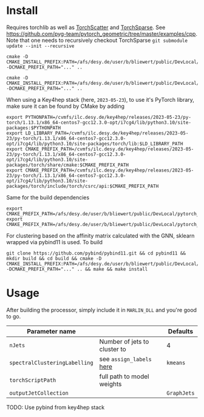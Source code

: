 # Install

Requires torchlib as well as [TorchScatter](https://github.com/rusty1s/pytorch_scatter#c-api) and [TorchSparse](https://github.com/rusty1s/pytorch_sparse/#c-api). See https://github.com/pyg-team/pytorch_geometric/tree/master/examples/cpp. Note that one needs to recursively checkout TorchSparse `git submodule update --init --recursive`

    cmake -D CMAKE_INSTALL_PREFIX:PATH=/afs/desy.de/user/b/bliewert/public/DevLocal/pytorch_scatter -DCMAKE_PREFIX_PATH="..." ..

    cmake -D CMAKE_INSTALL_PREFIX:PATH=/afs/desy.de/user/b/bliewert/public/DevLocal/pytorch_sparse -DCMAKE_PREFIX_PATH="..." ..

When using a Key4hep stack (here, `2023-05-23`), to use it's PyTorch library, make sure it can be found by CMake by adding 

    export PYTHONPATH=/cvmfs/ilc.desy.de/key4hep/releases/2023-05-23/py-torch/1.13.1/x86_64-centos7-gcc12.3.0-opt/i7cg4/lib/python3.10/site-packages:$PYTHONPATH
    export LD_LIBRARY_PATH=/cvmfs/ilc.desy.de/key4hep/releases/2023-05-23/py-torch/1.13.1/x86_64-centos7-gcc12.3.0-opt/i7cg4/lib/python3.10/site-packages/torch/lib:$LD_LIBRARY_PATH
    export CMAKE_PREFIX_PATH=/cvmfs/ilc.desy.de/key4hep/releases/2023-05-23/py-torch/1.13.1/x86_64-centos7-gcc12.3.0-opt/i7cg4/lib/python3.10/site-packages/torch/share/cmake:$CMAKE_PREFIX_PATH
    export CMAKE_PREFIX_PATH=/cvmfs/ilc.desy.de/key4hep/releases/2023-05-23/py-torch/1.13.1/x86_64-centos7-gcc12.3.0-opt/i7cg4/lib/python3.10/site-packages/torch/include/torch/csrc/api:$CMAKE_PREFIX_PATH

Same for the build dependencies

    export CMAKE_PREFIX_PATH=/afs/desy.de/user/b/bliewert/public/DevLocal/pytorch_scatter/share/cmake:$CMAKE_PREFIX_PATH
    export CMAKE_PREFIX_PATH=/afs/desy.de/user/b/bliewert/public/DevLocal/pytorch_sparse/share/cmake:$CMAKE_PREFIX_PATH

For clustering based on the affinity matrix calculated with the GNN, sklearn wrapped via pybind11 is used. To build

    git clone https://github.com/pybind/pybind11.git && cd pybind11 && mkdir build && cd build && cmake -D CMAKE_INSTALL_PREFIX:PATH=/afs/desy.de/user/b/bliewert/public/DevLocal/pybind11 -DCMAKE_PREFIX_PATH="..." .. && make && make install

# Usage

After building the processor, simply include it in `MARLIN_DLL` and you're good to go. 

| Parameter name                |       | Defaults |
|-------------------------------|-------|----------|
| `nJets`                       | Number of jets to cluster to   | 4 |
| `spectralClusteringLabelling` | see `assign_labels` [here](https://scikit-learn.org/stable/modules/generated/sklearn.cluster.SpectralClustering.html) | `kmeans` |
| `torchScriptPath`             | full path to model weights |  |
| `outputJetCollection`         | | `GraphJets` |

TODO: Use pybind from key4hep stack

